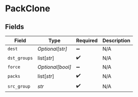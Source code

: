 # PackClone


## Fields

| Field              | Type               | Required           | Description        |
| ------------------ | ------------------ | ------------------ | ------------------ |
| `dest`             | *Optional[str]*    | :heavy_minus_sign: | N/A                |
| `dst_groups`       | list[*str*]        | :heavy_check_mark: | N/A                |
| `force`            | *Optional[bool]*   | :heavy_minus_sign: | N/A                |
| `packs`            | list[*str*]        | :heavy_check_mark: | N/A                |
| `src_group`        | *str*              | :heavy_check_mark: | N/A                |